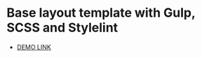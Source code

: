 # Base layout template with Gulp, SCSS and Stylelint

- [DEMO LINK](https://19eduard99.github.io/Museum-NAMU/)
